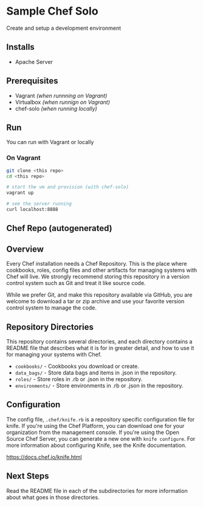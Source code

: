 # Sample Chef Solo

Create and setup a development environment


## Installs

- Apache Server

## Prerequisites
- Vagrant *(when runnning on Vagrant)*
- Virtualbox *(when runnign on Vagrant)*
- chef-solo *(when running locally)*

## Run

You can run with Vagrant or locally

### On Vagrant
```bash
git clone <this repo>
cd <this repo>

# start the vm and provision (with chef-solo)
vagrant up

# see the server running
curl localhost:8888
```

## Chef Repo (autogenerated)

## Overview

Every Chef installation needs a Chef Repository. This is the place where cookbooks, roles, config files and other artifacts for managing systems with Chef will live. We strongly recommend storing this repository in a version control system such as Git and treat it like source code.

While we prefer Git, and make this repository available via GitHub, you are welcome to download a tar or zip archive and use your favorite version control system to manage the code.

## Repository Directories

This repository contains several directories, and each directory contains a README file that describes what it is for in greater detail, and how to use it for managing your systems with Chef.

- `cookbooks/` - Cookbooks you download or create.
- `data_bags/` - Store data bags and items in .json in the repository.
- `roles/` - Store roles in .rb or .json in the repository.
- `environments/` - Store environments in .rb or .json in the repository.

## Configuration

The config file, `.chef/knife.rb` is a repository specific configuration file for knife. If you're using the Chef Platform, you can download one for your organization from the management console. If you're using the Open Source Chef Server, you can generate a new one with `knife configure`. For more information about configuring Knife, see the Knife documentation.

<https://docs.chef.io/knife.html>

## Next Steps

Read the README file in each of the subdirectories for more information about what goes in those directories.
